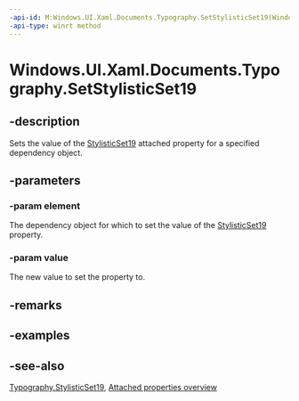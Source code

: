 ```yaml
---
-api-id: M:Windows.UI.Xaml.Documents.Typography.SetStylisticSet19(Windows.UI.Xaml.DependencyObject,System.Boolean)
-api-type: winrt method
---
```


<!-- Method syntax
public void SetStylisticSet19(Windows.UI.Xaml.DependencyObject element, System.Boolean value)
-->

# Windows.UI.Xaml.Documents.Typography.SetStylisticSet19

## -description
Sets the value of the [StylisticSet19](typography_stylisticset19.md) attached property for a specified dependency object.



## -parameters
### -param element
The dependency object for which to set the value of the [StylisticSet19](typography_stylisticset19.md) property.

### -param value
The new value to set the property to.

## -remarks

## -examples

## -see-also

[Typography.StylisticSet19](typography_stylisticset19.md), [Attached properties overview](/windows/uwp/xaml-platform/attached-properties-overview)
